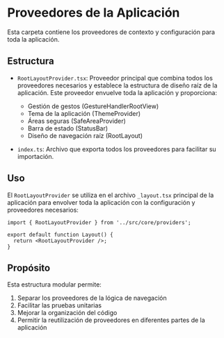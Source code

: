 # Proveedores de la Aplicación

Esta carpeta contiene los proveedores de contexto y configuración para toda la aplicación.

## Estructura

- `RootLayoutProvider.tsx`: Proveedor principal que combina todos los proveedores necesarios y establece la estructura de diseño raíz de la aplicación. Este proveedor envuelve toda la aplicación y proporciona:
  - Gestión de gestos (GestureHandlerRootView)
  - Tema de la aplicación (ThemeProvider)
  - Áreas seguras (SafeAreaProvider)
  - Barra de estado (StatusBar)
  - Diseño de navegación raíz (RootLayout)

- `index.ts`: Archivo que exporta todos los proveedores para facilitar su importación.

## Uso

El `RootLayoutProvider` se utiliza en el archivo `_layout.tsx` principal de la aplicación para envolver toda la aplicación con la configuración y proveedores necesarios:

```tsx
import { RootLayoutProvider } from '../src/core/providers';

export default function Layout() {
  return <RootLayoutProvider />;
}
```

## Propósito

Esta estructura modular permite:

1. Separar los proveedores de la lógica de navegación
2. Facilitar las pruebas unitarias
3. Mejorar la organización del código
4. Permitir la reutilización de proveedores en diferentes partes de la aplicación 